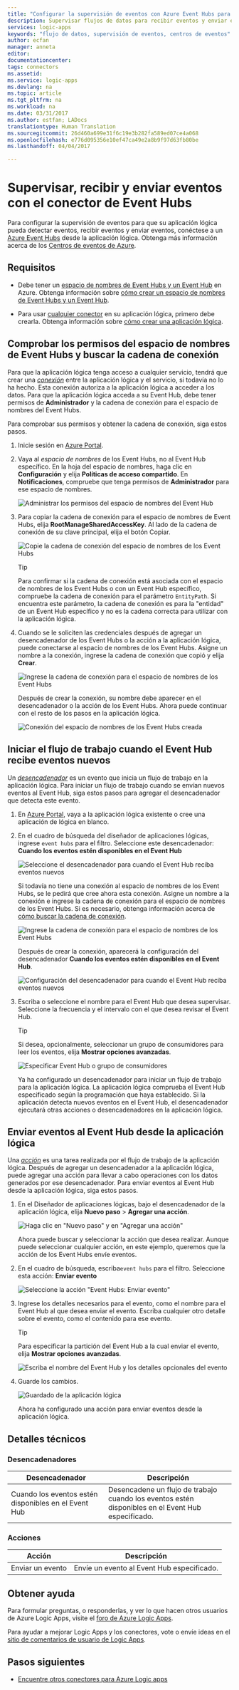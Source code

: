 ```yaml
---
title: "Configurar la supervisión de eventos con Azure Event Hubs para Azure Logic Apps | Microsoft Docs"
description: Supervisar flujos de datos para recibir eventos y enviar eventos para Azure Logic Apps con Azure Event Hubs
services: logic-apps
keywords: "flujo de datos, supervisión de eventos, centros de eventos"
author: ecfan
manager: anneta
editor: 
documentationcenter: 
tags: connectors
ms.assetid: 
ms.service: logic-apps
ms.devlang: na
ms.topic: article
ms.tgt_pltfrm: na
ms.workload: na
ms.date: 03/31/2017
ms.author: estfan; LADocs
translationtype: Human Translation
ms.sourcegitcommit: 26d460a699e31f6c19e3b282fa589ed07ce4a068
ms.openlocfilehash: e776d095356e10ef47ca49e2a8b9f97d63fb80be
ms.lasthandoff: 04/04/2017

---
```


# <a name="monitor-receive-and-send-events-with-the-event-hubs-connector"></a>Supervisar, recibir y enviar eventos con el conector de Event Hubs

Para configurar la supervisión de eventos para que su aplicación lógica pueda detectar eventos, recibir eventos y enviar eventos, conéctese a un [Azure Event Hubs](https://azure.microsoft.com/services/event-hubs) desde la aplicación lógica. Obtenga más información acerca de los [Centros de eventos de Azure](../event-hubs/event-hubs-what-is-event-hubs.md).

## <a name="requirements"></a>Requisitos

* Debe tener un [espacio de nombres de Event Hubs y un Event Hub](../event-hubs/event-hubs-create.md) en Azure. Obtenga información sobre [cómo crear un espacio de nombres de Event Hubs y un Event Hub](../event-hubs/event-hubs-create.md). 

* Para usar [cualquier conector](https://docs.microsoft.com/azure/connectors/apis-list) en su aplicación lógica, primero debe crearla. Obtenga información sobre [cómo crear una aplicación lógica](../logic-apps/logic-apps-create-a-logic-app.md).

<a name="permissions-connection-string"></a>
## <a name="check-event-hubs-namespace-permissions-and-find-the-connection-string"></a>Comprobar los permisos del espacio de nombres de Event Hubs y buscar la cadena de conexión

Para que la aplicación lógica tenga acceso a cualquier servicio, tendrá que crear una [*conexión*](./connectors-overview.md) entre la aplicación lógica y el servicio, si todavía no lo ha hecho. Esta conexión autoriza a la aplicación lógica a acceder a los datos.
Para que la aplicación lógica acceda a su Event Hub, debe tener permisos de **Administrador** y la cadena de conexión para el espacio de nombres del Event Hubs.

Para comprobar sus permisos y obtener la cadena de conexión, siga estos pasos.

1.  Inicie sesión en [Azure Portal](https://portal.azure.com "Azure Portal"). 

2.  Vaya al *espacio de nombres* de los Event Hubs, no al Event Hub específico. En la hoja del espacio de nombres, haga clic en **Configuración** y elija **Políticas de acceso compartido**. En **Notificaciones**, compruebe que tenga permisos de **Administrador** para ese espacio de nombres.

    ![Administrar los permisos del espacio de nombres del Event Hub](./media/connectors-create-api-azure-event-hubs/event-hubs-namespace.png)

3.  Para copiar la cadena de conexión para el espacio de nombres de Event Hubs, elija **RootManageSharedAccessKey**. Al lado de la cadena de conexión de su clave principal, elija el botón Copiar.

    ![Copie la cadena de conexión del espacio de nombres de los Event Hubs](media/connectors-create-api-azure-event-hubs/find-event-hub-namespace-connection-string.png)

    > [!TIP]
    > Para confirmar si la cadena de conexión está asociada con el espacio de nombres de los Event Hubs o con un Event Hub específico, compruebe la cadena de conexión para el parámetro `EntityPath`. Si encuentra este parámetro, la cadena de conexión es para la "entidad" de un Event Hub específico y no es la cadena correcta para utilizar con la aplicación lógica.

4.  Cuando se le soliciten las credenciales después de agregar un desencadenador de los Event Hubs o la acción a la aplicación lógica, puede conectarse al espacio de nombres de los Event Hubs. Asigne un nombre a la conexión, ingrese la cadena de conexión que copió y elija **Crear**.

    ![Ingrese la cadena de conexión para el espacio de nombres de los Event Hubs](./media/connectors-create-api-azure-event-hubs/event-hubs-connection.png)

    Después de crear la conexión, su nombre debe aparecer en el desencadenador o la acción de los Event Hubs. 
    Ahora puede continuar con el resto de los pasos en la aplicación lógica.

    ![Conexión del espacio de nombres de los Event Hubs creada](./media/connectors-create-api-azure-event-hubs/event-hubs-connection-created.png)

## <a name="start-workflow-when-your-event-hub-receives-new-events"></a>Iniciar el flujo de trabajo cuando el Event Hub recibe eventos nuevos

Un [*desencadenador*](../logic-apps/logic-apps-what-are-logic-apps.md#logic-app-concepts) es un evento que inicia un flujo de trabajo en la aplicación lógica. Para iniciar un flujo de trabajo cuando se envían nuevos eventos al Event Hub, siga estos pasos para agregar el desencadenador que detecta este evento.

1.  En [Azure Portal](https://portal.azure.com "Azure Portal"), vaya a la aplicación lógica existente o cree una aplicación de lógica en blanco.

2.  En el cuadro de búsqueda del diseñador de aplicaciones lógicas, ingrese `event hubs` para el filtro. Seleccione este desencadenador: **Cuando los eventos estén disponibles en el Event Hub**

    ![Seleccione el desencadenador para cuando el Event Hub reciba eventos nuevos](./media/connectors-create-api-azure-event-hubs/find-event-hubs-trigger.png)

    Si todavía no tiene una conexión al espacio de nombres de los Event Hubs, se le pedirá que cree ahora esta conexión. Asigne un nombre a la conexión e ingrese la cadena de conexión para el espacio de nombres de los Event Hubs. 
    Si es necesario, obtenga información acerca de [cómo buscar la cadena de conexión](#permissions-connection-string).

    ![Ingrese la cadena de conexión para el espacio de nombres de los Event Hubs](./media/connectors-create-api-azure-event-hubs/event-hubs-connection.png)

    Después de crear la conexión, aparecerá la configuración del desencadenador **Cuando los eventos estén disponibles en el Event Hub**.

    ![Configuración del desencadenador para cuando el Event Hub reciba eventos nuevos](./media/connectors-create-api-azure-event-hubs/event-hubs-trigger.png)

3.  Escriba o seleccione el nombre para el Event Hub que desea supervisar. Seleccione la frecuencia y el intervalo con el que desea revisar el Event Hub.

    > [!TIP]
    > Si desea, opcionalmente, seleccionar un grupo de consumidores para leer los eventos, elija **Mostrar opciones avanzadas**. 

    ![Especificar Event Hub o grupo de consumidores](./media/connectors-create-api-azure-event-hubs/event-hubs-trigger-details.png)

    Ya ha configurado un desencadenador para iniciar un flujo de trabajo para la aplicación lógica. 
    La aplicación lógica comprueba el Event Hub especificado según la programación que haya establecido. 
    Si la aplicación detecta nuevos eventos en el Event Hub, el desencadenador ejecutará otras acciones o desencadenadores en la aplicación lógica.

## <a name="send-events-to-your-event-hub-from-your-logic-app"></a>Enviar eventos al Event Hub desde la aplicación lógica

Una [*acción*](../logic-apps/logic-apps-what-are-logic-apps.md#logic-app-concepts) es una tarea realizada por el flujo de trabajo de la aplicación lógica. Después de agregar un desencadenador a la aplicación lógica, puede agregar una acción para llevar a cabo operaciones con los datos generados por ese desencadenador. Para enviar eventos al Event Hub desde la aplicación lógica, siga estos pasos.

1.  En el Diseñador de aplicaciones lógicas, bajo el desencadenador de la aplicación lógica, elija **Nuevo paso** > **Agregar una acción**.

    ![Haga clic en "Nuevo paso" y en "Agregar una acción"](./media/connectors-create-api-azure-event-hubs/add-action.png)

    Ahora puede buscar y seleccionar la acción que desea realizar. 
    Aunque puede seleccionar cualquier acción, en este ejemplo, queremos que la acción de los Event Hubs envíe eventos.

2.  En el cuadro de búsqueda, escriba`event hubs` para el filtro.
Seleccione esta acción: **Enviar evento**

    ![Seleccione la acción "Event Hubs: Enviar evento"](./media/connectors-create-api-azure-event-hubs/find-event-hubs-action.png)

3.  Ingrese los detalles necesarios para el evento, como el nombre para el Event Hub al que desea enviar el evento. Escriba cualquier otro detalle sobre el evento, como el contenido para ese evento.

    > [!TIP]
    > Para especificar la partición del Event Hub a la cual enviar el evento, elija **Mostrar opciones avanzadas**. 

    ![Escriba el nombre del Event Hub y los detalles opcionales del evento](./media/connectors-create-api-azure-event-hubs/event-hubs-send-event-action.png)

6.  Guarde los cambios.

    ![Guardado de la aplicación lógica](./media/connectors-create-api-azure-event-hubs/save-logic-app.png)

    Ahora ha configurado una acción para enviar eventos desde la aplicación lógica. 

## <a name="technical-details"></a>Detalles técnicos

### <a name="triggers"></a>Desencadenadores

| Desencadenador | Descripción |
| --- | --- |
| Cuando los eventos estén disponibles en el Event Hub | Desencadene un flujo de trabajo cuando los eventos estén disponibles en el Event Hub especificado. |

### <a name="actions"></a>Acciones

| Acción | Descripción |
| --- | --- |
| Enviar un evento | Envíe un evento al Event Hub especificado. |

## <a name="get-help"></a>Obtener ayuda

Para formular preguntas, o responderlas, y ver lo que hacen otros usuarios de Azure Logic Apps, visite el [foro de Azure Logic Apps](https://social.msdn.microsoft.com/Forums/en-US/home?forum=azurelogicapps).

Para ayudar a mejorar Logic Apps y los conectores, vote o envíe ideas en el [sitio de comentarios de usuario de Logic Apps](http://aka.ms/logicapps-wish).

## <a name="next-steps"></a>Pasos siguientes

*  [Encuentre otros conectores para Azure Logic apps](./apis-list.md)
